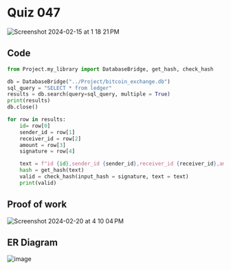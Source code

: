 # Quiz 047
<img width="max" alt="Screenshot 2024-02-15 at 1 18 21 PM" src="https://github.com/hasmhib/unit3-2024/assets/142870448/60a4a363-2a28-429d-83f0-606c5d7554bd">


## Code

```py
from Project.my_library import DatabaseBridge, get_hash, check_hash

db = DatabaseBridge("../Project/bitcoin_exchange.db")
sql_query = "SELECT * from ledger"
results = db.search(query=sql_query, multiple = True)
print(results)
db.close()

for row in results:
    id= row[0]
    sender_id = row[1]
    receiver_id = row[2]
    amount = row[3]
    signature = row[4]

    text = f"id {id},sender_id {sender_id},receiver_id {receiver_id},amount {amount}"
    hash = get_hash(text)
    valid = check_hash(input_hash = signature, text = text)
    print(valid)

```

## Proof of work
<img width="max" alt="Screenshot 2024-02-20 at 4 10 04 PM" src="https://github.com/hasmhib/unit3-2024/assets/142870448/6bee5662-e81e-4968-879f-8513b4299d71">

## ER Diagram
![image](https://github.com/hasmhib/unit3-2024/assets/142870448/26d855a6-df7d-434e-b901-b8dac6a687ae)


